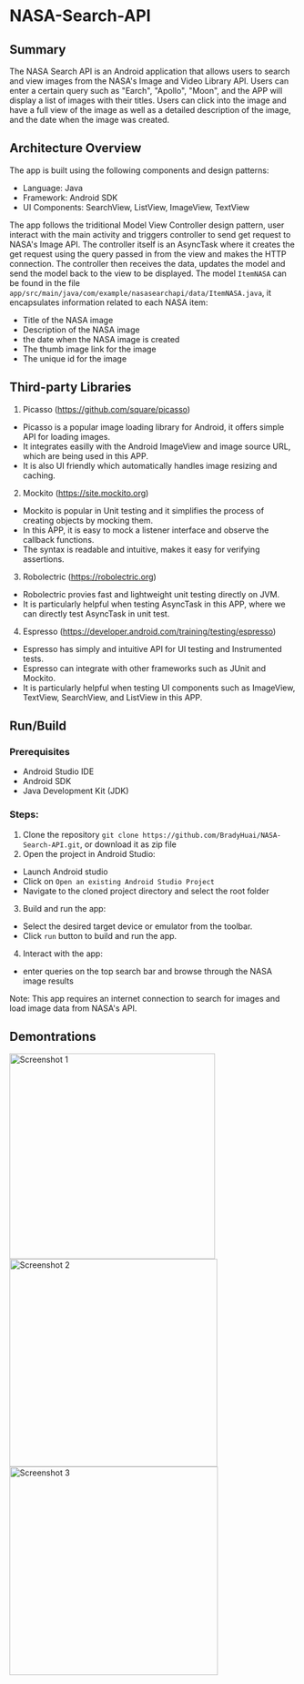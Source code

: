 # NASA-Search-API

## Summary
The NASA Search API is an Android application that allows users to search and view images from the NASA's Image and Video Library API. Users can enter a certain query such as "Earch", "Apollo", "Moon", and the APP will display a list of images with their titles. Users can click into the image and have a full view of the image as well as a detailed description of the image, and the date when the image was created.

## Architecture Overview
The app is built using the following components and design patterns:
- Language: Java
- Framework: Android SDK
- UI Components: SearchView, ListView, ImageView, TextView

The app follows the triditional Model View Controller design pattern, user interact with the main activity and triggers controller to send get request to NASA's Image API. The controller itself is an AsyncTask where it creates the get request using the query passed in from the view and makes the HTTP connection. The controller then receives the data, updates the model and send the model back to the view to be displayed. The model `ItemNASA` can be found in the file `app/src/main/java/com/example/nasasearchapi/data/ItemNASA.java`, it encapsulates information related to each NASA item: 
- Title of the NASA image
- Description of the NASA image
- the date when the NASA image is created
- The thumb image link for the image
- The unique id for the image

## Third-party Libraries
1. Picasso (https://github.com/square/picasso)
- Picasso is a popular image loading library for Android, it offers simple API for loading images.
- It integrates easilly with the Android ImageView and image source URL, which are being used in this APP.
- It is also UI friendly which automatically handles image resizing and caching.
2. Mockito (https://site.mockito.org)
- Mockito is popular in Unit testing and it simplifies the process of creating objects by mocking them.
- In this APP, it is easy to mock a listener interface and observe the callback functions.
- The syntax is readable and intuitive, makes it easy for verifying assertions.
3. Robolectric (https://robolectric.org)
- Robolectric provies fast and lightweight unit testing directly on JVM.
- It is particularly helpful when testing AsyncTask in this APP, where we can directly test AsyncTask in unit test.
4. Espresso (https://developer.android.com/training/testing/espresso)
- Espresso has simply and intuitive API for UI testing and Instrumented tests.
- Espresso can integrate with other frameworks such as JUnit and Mockito.
- It is particularly helpful when testing UI components such as ImageView, TextView, SearchView, and ListView in this APP.

## Run/Build
### Prerequisites
- Android Studio IDE
- Android SDK
- Java Development Kit (JDK)

### Steps:
1. Clone the repository `git clone https://github.com/BradyHuai/NASA-Search-API.git`, or download it as zip file
2. Open the project in Android Studio:
- Launch Android studio
- Click on `Open an existing Android Studio Project`
- Navigate to the cloned project directory and select the root folder
3. Build and run the app:
- Select the desired target device or emulator from the toolbar.
- Click `run` button to build and run the app.
4. Interact with the app:
- enter queries on the top search bar and browse through the NASA image results

Note: This app requires an internet connection to search for images and load image data from NASA's API.

## Demontrations

<img width="361" alt="Screenshot 1" src="https://github.com/BradyHuai/NASA-Search-API/assets/66107241/588b1be8-f369-4f5b-9732-a05e50466de8">
<img width="365" alt="Screenshot 2" src="https://github.com/BradyHuai/NASA-Search-API/assets/66107241/eb4cd500-cfca-45cb-bb7f-f3651f3b8221">
<img width="366" alt="Screenshot 3" src="https://github.com/BradyHuai/NASA-Search-API/assets/66107241/035cd816-7dd8-4dda-89d5-65867d856409">

